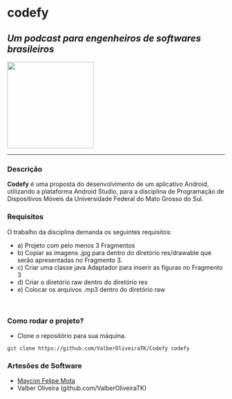 # codefy
## _Um podcast para engenheiros de softwares brasileiros_
<img src="https://i.imgur.com/EUIbgXG.png" height="200px" style="justify-items: center"/>
<hr>

### Descrição 
**Codefy** é uma proposta do desenvolvimento de um aplicativo Android, utilizando a plataforma Android Studio, para a disciplina de Programação de Dispositivos Móveis da Universidade Federal do Mato Grosso do Sul. 
<br>
### Requisitos
O trabalho da disciplina demanda os seguintes requisitos:
- a) Projeto com pelo menos 3 Fragmentos
- b) Copiar as imagens .jpg para dentro do diretório res/drawable que serão apresentadas no Fragmento 3.
- c) Criar uma classe java Adaptador para inserir as figuras no Fragmento 3
- d) Criar o diretório raw dentro do diretório res
- e) Colocar os arquivos .mp3 dentro do diretório raw
<br>

### Como rodar o projeto?
- Clone o repositório para sua máquina. 
``` 
git clone https://github.com/ValberOliveiraTK/Codefy codefy
```

### Artesões de Software
- [Maycon Felipe Mota](http://github.com/FelipeGaleao)
- Valber Oliveira (github.com/ValberOliveiraTK)
